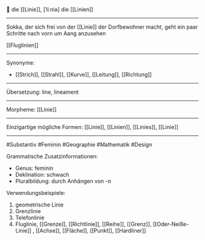 🔵 die [[Linie]], [ˈliːniə]
die [[Linien]]

---
Sokka, der sich frei von der [[Linie]] der Dorfbewohner macht, geht ein paar Schritte nach vorn um Aang anzusehen

[[Fluglinien]]

---
Synonyme:
- [[Strich]], [[Strahl]], [[Kurve]], [[Leitung]], [[Richtung]]

---
Übersetzung: line, lineament

---
Morpheme:
[[Linie]]

---
Einzigartige mögliche Formen: [[Linie]], [[Linien]], [[Linies]], [[Linie]]

---
#Substantiv #Feminin #Geographie #Mathematik #Design

Grammatische Zusatzinformationen:
- Genus: feminin
- Deklination: schwach
- Pluralbildung: durch Anhängen von -n

Verwendungsbeispiele:
1. geometrische Linie
2. Grenzlinie
3. Telefonlinie
4. Fluglinie, [[Grenze]], [[Richtlinie]], [[Reihe]], [[Grenz]], [[Oder-Neiße-Linie]]
, [[Achse]], [[Fläche]], [[Punkt]], [[Hardliner]]